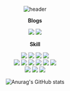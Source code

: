 <div align="center"> 
	
![header](https://capsule-render.vercel.app/api?type=waving&color=8AAAE5&height=250&section=header&text=HELLO%20⚽&fontSize=50&fontColor=FEFEFE&animation=scaleIn)



<b>Blogs</b>
<div>
<a href="https://velog.io/@dev-hongs" target="_blank"><img src="https://img.shields.io/badge/velog-8AAAE5?style=for-the-badge&logo=velog&logoColor=FEFEFE"/></a>
<a href="https://blog.naver.com/iamseongmin" target="_blank"><img src="https://img.shields.io/badge/blog-8AAAE5?style=for-the-badge&logo=naver&logoColor=FEFEFE"/></a>
</div>



<b>Skill</b>
<div>
	<img src="https://img.shields.io/badge/javascript-007396?style=flat&logo=javascript&logoColor=white" />
	<img src="https://img.shields.io/badge/HTML5-E34F26?style=flat&logo=HTML5&logoColor=white" />
	<img src="https://img.shields.io/badge/CSS3-1572B6?style=flat&logo=CSS3&logoColor=white" />
	<img src="https://img.shields.io/badge/VUE-1572B6?style=flat&logo=vue.js&logoColor=white" />
</div>
<div>
	<img src="https://img.shields.io/badge/springboot-007396?style=flat&logo=springboot&logoColor=white" />
	<img src="https://img.shields.io/badge/django-E34F26?style=flat&logo=django&logoColor=white" />
	<img src="https://img.shields.io/badge/python-1572B6?style=flat&logo=python&logoColor=white" />
	<img src="https://img.shields.io/badge/flask-007396?style=flat&logo=flask&logoColor=white" />
	<img src="https://img.shields.io/badge/flask-E34F26?style=flat&logo=flask&logoColor=white" />
	<img src="https://img.shields.io/badge/Amazon AWS-1572B6?style=flat&logo=Amazon AWS&logoColor=white" />
</div>
<div>
	<img src="https://img.shields.io/badge/Java-007396?style=flat&logo=Java&logoColor=white" />
	<img src="https://img.shields.io/badge/HTML5-E34F26?style=flat&logo=HTML5&logoColor=white" />
	<img src="https://img.shields.io/badge/CSS3-1572B6?style=flat&logo=CSS3&logoColor=white" />
</div>

	
![Anurag's GitHub stats](https://github-readme-stats.vercel.app/api?username=Hurlang&show_icons=true&theme=buefy)
	
</div>
